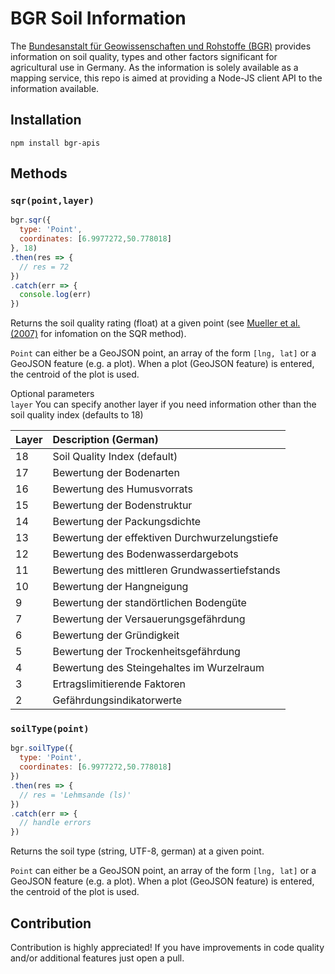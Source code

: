# BGR Soil Information

The [Bundesanstalt für Geowissenschaften und Rohstoffe (BGR)](https://www.bgr.bund.de/EN/Home/homepage_node_en.html) provides information on soil quality, types and other factors significant for agricultural use in Germany. As the information is solely available as a mapping service, this repo is aimed at providing a Node-JS client API to the information available.

## Installation
```
npm install bgr-apis
```

## Methods

### ```sqr(point,layer)```

```js
bgr.sqr({
  type: 'Point',
  coordinates: [6.9977272,50.778018]
}, 18)
.then(res => {
  // res = 72
})
.catch(err => {
  console.log(err)
})
```

Returns the soil quality rating (float) at a given point (see [Mueller et al. (2007)](http://www.zalf.de/de/forschung_lehre/publikationen/Documents/Publikation_Mueller_L/field_mueller.pdf) for infomation on the SQR method).  

`Point` can either be a GeoJSON point, an array of the form `[lng, lat]` or a GeoJSON feature (e.g. a plot). When a plot (GeoJSON feature) is entered, the centroid of the plot is used.

Optional parameters  
`layer` You can specify another layer if you need information other than the soil quality index (defaults to 18)  


| Layer | Description (German)                          |
|:------|:----------------------------------------------|
| 18    | Soil Quality Index (default)                  |
| 17    | Bewertung der Bodenarten                      |
| 16    | Bewertung des Humusvorrats                    |
| 15    | Bewertung der Bodenstruktur                   |
| 14    | Bewertung der Packungsdichte                  |
| 13    | Bewertung der effektiven Durchwurzelungstiefe |
| 12    | Bewertung des Bodenwasserdargebots            |
| 11    | Bewertung des mittleren Grundwassertiefstands |
| 10    | Bewertung der Hangneigung                     |
| 9     | Bewertung der standörtlichen Bodengüte        |
| 7     | Bewertung der Versauerungsgefährdung          |
| 6     | Bewertung der Gründigkeit                     |
| 5     | Bewertung der Trockenheitsgefährdung          |
| 4     | Bewertung des Steingehaltes im Wurzelraum     |
| 3     | Ertragslimitierende Faktoren                  |
| 2     | Gefährdungsindikatorwerte                     |



### ```soilType(point)```

```js
bgr.soilType({
  type: 'Point',
  coordinates: [6.9977272,50.778018]
})
.then(res => {
  // res = 'Lehmsande (ls)'
})
.catch(err => {
  // handle errors
})
```

Returns the soil type (string, UTF-8, german) at a given point.  

`Point` can either be a GeoJSON point, an array of the form `[lng, lat]` or a GeoJSON feature (e.g. a plot). When a plot (GeoJSON feature) is entered, the centroid of the plot is used.



## Contribution  
Contribution is highly appreciated! If you have improvements in code quality and/or additional features just open a pull.
